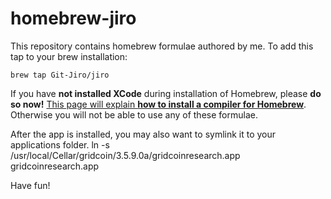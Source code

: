 # homebrew-jiro
This repository contains homebrew formulae authored by me. To add this tap to your brew installation:

    brew tap Git-Jiro/jiro

If you have **not installed XCode** during installation of Homebrew, please **do so now!** [This page will explain **how to install a compiler for Homebrew**](http://docs.brew.sh/Installation.html).
Otherwise you will not be able to use any of these formulae.

After the app is installed, you may also want to symlink it to your applications folder. 
ln -s /usr/local/Cellar/gridcoin/3.5.9.0a/gridcoinresearch.app gridcoinresearch.app

Have fun!
